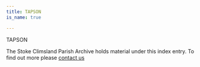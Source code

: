 ```yaml
---
title: TAPSON
is_name: true

---
```


TAPSON


The Stoke Climsland Parish Archive holds material under this index entry. To find out more please [contact us](/contact/)
